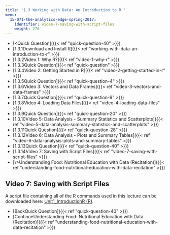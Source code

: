 ```yaml
---
title: '1.3 Working with Data: An Introduction to R '
menu:
  15-071-the-analytics-edge-spring-2017:
    identifier: video-7-saving-with-script-files
    weight: 270
---
```

*   [<Quick Question]({{< ref "quick-question-40" >}})
*   [1.3.1Download and Install R]({{< ref "working-with-data-an-introduction-to-r" >}})
*   [1.3.2Video 1: Why R?]({{< ref "video-1-why-r" >}})
*   [1.3.3Quick Question]({{< ref "quick-question" >}})
*   [1.3.4Video 2: Getting Started in R]({{< ref "video-2-getting-started-in-r" >}})
*   [1.3.5Quick Question]({{< ref "quick-question-4" >}})
*   [1.3.6Video 3: Vectors and Data Frames]({{< ref "video-3-vectors-and-data-frames" >}})
*   [1.3.7Quick Question]({{< ref "quick-question-9" >}})
*   [1.3.8Video 4: Loading Data Files]({{< ref "video-4-loading-data-files" >}})
*   [1.3.9Quick Question]({{< ref "quick-question-20" >}})
*   [1.3.10Video 5: Data Analysis - Summary Statistics and Scatterplots]({{< ref "video-5-data-analysis-summary-statistics-and-scatterplots" >}})
*   [1.3.11Quick Question]({{< ref "quick-question-28" >}})
*   [1.3.12Video 6: Data Analysis - Plots and Summary Tables]({{< ref "video-6-data-analysis-plots-and-summary-tables" >}})
*   [1.3.13Quick Question]({{< ref "quick-question-40" >}})
*   [1.3.14Video 7: Saving with Script Files]({{< ref "video-7-saving-with-script-files" >}})
*   [\\>Understanding Food: Nutritional Education with Data (Recitation)]({{< ref "understanding-food-nutritional-education-with-data-recitation" >}})

Video 7: Saving with Script Files
---------------------------------

A script file containing all of the R commands used in this lecture can be downloaded here: [Unit1\_IntroductionR (R)](https://open-learning-course-data.s3.amazonaws.com/15-071-the-analytics-edge-spring-2017/77a5d5c9ab1b51dc18e29f06f4defc34_Unit1_IntroductionR.R).

*   [BackQuick Question]({{< ref "quick-question-40" >}})
*   [ContinueUnderstanding Food: Nutritional Education with Data (Recitation)]({{< ref "understanding-food-nutritional-education-with-data-recitation" >}})